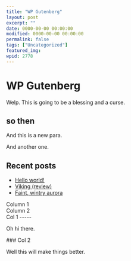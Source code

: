 ```yaml
---
title: "WP Gutenberg"
layout: post
excerpt: ""
date: 0000-00-00 00:00:00
modified: 0000-00-00 00:00:00
permalink: false
tags: ["Uncategorized"]
featured_img: 
wpid: 2778
---
```


# WP Gutenberg

Welp. This is going to be a blessing and a curse.

so then
-------

And this is a new para.

And another one.

Recent posts
------------

- [Hello world!](http://pj.wp/2023/02/23/hello-world/)
- [Viking (review)](http://pj.wp/2023/02/18/viking-review/)
- [Faint, wintry aurora](http://pj.wp/2023/02/09/faint-wintry-aurora/)

<div class="wp-block-text-columns alignundefined columns-2"><div class="wp-block-column">Column 1

 </div><div class="wp-block-column">Column 2

 </div></div><div class="is-layout-flex wp-container-5 wp-block-columns has-2-columns"><div class="is-layout-flow wp-block-column">Col 1
-----

Oh hi there.

 </div><div class="is-layout-flow wp-block-column">### Col 2

Well this will make things better.

 </div> </div>